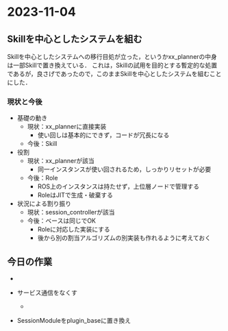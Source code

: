 # 2023-11-04

## Skillを中心としたシステムを組む

Skillを中心としたシステムへの移行目処が立った，というかxx_plannerの中身は一部Skillで置き換えている．
これは，Skillの試用を目的とする暫定的な処置であるが，良さげであったので，このままSkillを中心としたシステムを組むことにした．

### 現状と今後

- 基礎の動き
  - 現状：xx_plannerに直接実装
    - 使い回しは基本的にできず，コードが冗長になる
  - 今後：Skill
- 役割
  - 現状：xx_plannerが該当
    - 同一インスタンスが使い回されるため，しっかりリセットが必要
  - 今後：Role
    - ROS上のインスタンスは持たせず，上位層ノードで管理する
    - RoleはJITで生成・破棄する
- 状況による割り振り
  - 現状：session_controllerが該当
  - 今後：ベースは同じでOK
    - Roleに対応した実装にする
    - 後から別の割当アルゴリズムの別実装も作れるように考えておく

## 今日の作業

- [x]: plugin_baseをRole用に書き換え

- サービス通信をなくす
  - [x]: session_planner側作業
- SessionModuleをplugin_baseに置き換え
